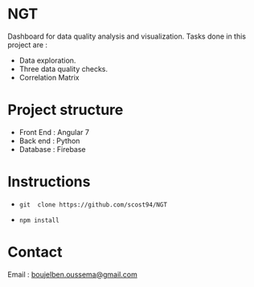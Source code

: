 # NGT

Dashboard for data quality analysis and visualization. Tasks done in this project are : 

- Data exploration.
- Three data quality checks.
- Correlation Matrix

# Project structure

* Front End : Angular 7
* Back end : Python
* Database : Firebase

# Instructions

- ```git  clone https://github.com/scost94/NGT ```

- ``` npm install ```


# Contact
Email : boujelben.oussema@gmail.com

